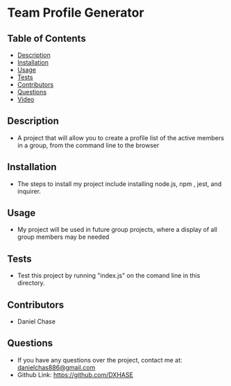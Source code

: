   # Team Profile Generator


  ## Table of Contents

  - [Description](#description)
  - [Installation](#installation)
  - [Usage](#usage)
  - [Tests](#tests)
  - [Contributors](#contributors)
  - [Questions](#questions)
  - [Video](#Video)

  ## Description
  - A project that will allow you to create a profile list of the active members in a group, from the command line to the browser

  ## Installation
  - The steps to install my project include installing node.js, npm , jest, and inquirer.

  ## Usage
  - My project will be used in future group projects, where a display of all group members may be needed

  ## Tests
  - Test this project by running "index.js" on the comand line in this directory.

  ## Contributors
  - Daniel Chase

  ## Questions
  - If you have any questions over the project, contact me at: danielchas886@gmail.com
  - Github Link: https://github.com/DXHASE

